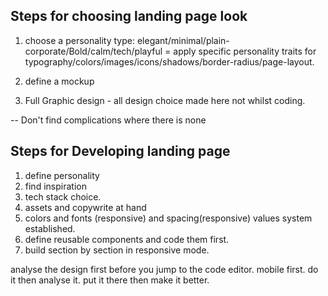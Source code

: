 ## Steps for choosing landing page look

1. choose a personality type: elegant/minimal/plain-corporate/Bold/calm/tech/playful = apply specific personality traits for typography/colors/images/icons/shadows/border-radius/page-layout. 





3. define a mockup 
4. Full Graphic design - all design choice made here not whilst coding. 



-- Don't find complications where there is none


## Steps for Developing landing page

1. define personality 
2. find inspiration 
3. tech stack choice.
4. assets and copywrite at hand 
5. colors and fonts (responsive) and spacing(responsive) values system established. 
6. define reusable components and code them first. 
7. build section by section in responsive mode. 


analyse the design first
before you jump to the code editor.
mobile first.
do it then analyse it. put it there then make it better.




